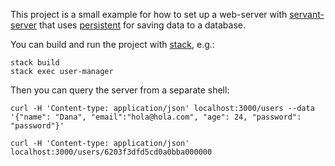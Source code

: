 This project is a small example for how to set up a web-server with
[servant-server](http://haskell-servant.readthedocs.io/) that uses
[persistent](https://www.stackage.org/package/persistent) for saving data to a
database.

You can build and run the project with [stack](http://haskellstack.org/), e.g.:

```shell
stack build
stack exec user-manager
```

Then you can query the server from a separate shell:

```shell
curl -H 'Content-type: application/json' localhost:3000/users --data '{"name": "Dana", "email":"hola@hola.com", "age": 24, "password": "password"}'

curl -H 'Content-type: application/json' localhost:3000/users/6203f3dfd5cd0a0bba000000
```
